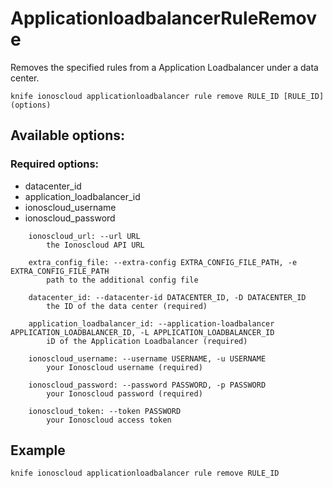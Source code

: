 # ApplicationloadbalancerRuleRemove

Removes the specified rules from a Application Loadbalancer under a data center.

```text
knife ionoscloud applicationloadbalancer rule remove RULE_ID [RULE_ID] (options)
```

## Available options:

### Required options:

* datacenter\_id
* application\_loadbalancer\_id
* ionoscloud\_username
* ionoscloud\_password

```text
    ionoscloud_url: --url URL
        the Ionoscloud API URL

    extra_config_file: --extra-config EXTRA_CONFIG_FILE_PATH, -e EXTRA_CONFIG_FILE_PATH
        path to the additional config file

    datacenter_id: --datacenter-id DATACENTER_ID, -D DATACENTER_ID
        the ID of the data center (required)

    application_loadbalancer_id: --application-loadbalancer APPLICATION_LOADBALANCER_ID, -L APPLICATION_LOADBALANCER_ID
        iD of the Application Loadbalancer (required)

    ionoscloud_username: --username USERNAME, -u USERNAME
        your Ionoscloud username (required)

    ionoscloud_password: --password PASSWORD, -p PASSWORD
        your Ionoscloud password (required)

    ionoscloud_token: --token PASSWORD
        your Ionoscloud access token

```
## Example

```text
knife ionoscloud applicationloadbalancer rule remove RULE_ID 
```

